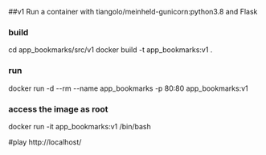 ##v1
Run a container with tiangolo/meinheld-gunicorn:python3.8 and Flask

### build
cd app_bookmarks/src/v1
docker build -t app_bookmarks:v1 .

### run
docker run -d --rm --name app_bookmarks -p 80:80 app_bookmarks:v1

### access the image as root
docker run -it app_bookmarks:v1 /bin/bash

#play
http://localhost/